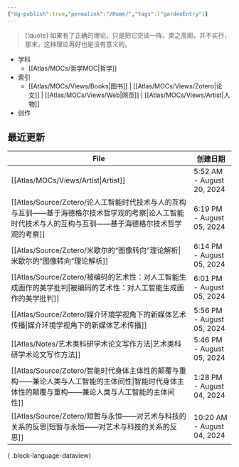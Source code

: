 ```yaml
---
{"dg-publish":true,"permalink":"/Home/","tags":["gardenEntry"]}
---
```



> [!quote] 如果有了正确的理论，只是把它空谈一阵，束之高阁，并不实行，那末，这种理论再好也是没有意义的。

- 学科
	- [[Atlas/MOCs/哲学MOC\|哲学]]
- 索引
	- [[Atlas/MOCs/Views/Books\|图书]] | [[Atlas/MOCs/Views/Zotero\|论文]] | [[Atlas/MOCs/Views/Web\|网页]] | [[Atlas/MOCs/Views/Artist\|人物]]
- 创作

## 最近更新

| File                                                                                            | 创建日期                       |
| ----------------------------------------------------------------------------------------------- | -------------------------- |
| [[Atlas/MOCs/Views/Artist\|Artist]]                                                          | 5:52 AM - August 20, 2024  |
| [[Atlas/Source/Zotero/论人工智能时代技术与人的互构与互驯——基于海德格尔技术哲学观的考察\|论人工智能时代技术与人的互构与互驯——基于海德格尔技术哲学观的考察]] | 6:19 PM - August 05, 2024  |
| [[Atlas/Source/Zotero/米歇尔的“图像转向”理论解析\|米歇尔的“图像转向”理论解析]]                                       | 6:14 PM - August 05, 2024  |
| [[Atlas/Source/Zotero/被编码的艺术性：对人工智能生成画作的美学批判\|被编码的艺术性：对人工智能生成画作的美学批判]]                       | 6:01 PM - August 05, 2024  |
| [[Atlas/Source/Zotero/媒介环境学视角下的新媒体艺术传播\|媒介环境学视角下的新媒体艺术传播]]                                   | 5:56 PM - August 05, 2024  |
| [[Atlas/Notes/艺术类科研学术论文写作方法\|艺术类科研学术论文写作方法]]                                                 | 5:46 PM - August 05, 2024  |
| [[Atlas/Source/Zotero/智能时代身体主体性的颠覆与重构——兼论人类与人工智能的主体间性\|智能时代身体主体性的颠覆与重构——兼论人类与人工智能的主体间性]]     | 1:28 PM - August 04, 2024  |
| [[Atlas/Source/Zotero/短暂与永恒——对艺术与科技的关系的反思\|短暂与永恒——对艺术与科技的关系的反思]]                             | 10:20 AM - August 04, 2024 |

{ .block-language-dataview}
